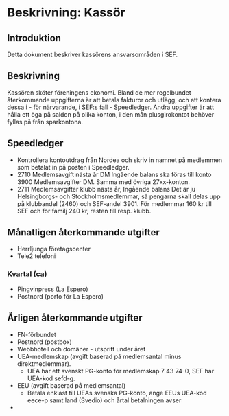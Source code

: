 # Beskrivning: Kassör

## Introduktion

Detta dokument beskriver kassörens ansvarsområden i SEF.

## Beskrivning

Kassören sköter föreningens ekonomi. Bland de mer regelbundet återkommande uppgifterna är att betala fakturor och utlägg, och att kontera dessa i - för närvarande, i SEF:s fall - Speedledger. Andra uppgifter är att hålla ett öga på saldon på olika konton, i den mån plusgirokontot behöver fyllas på från sparkontona.

## Speedledger

* Kontrollera kontoutdrag från Nordea och skriv in namnet på medlemmen som betalat in på posten i Speedledger.
* 2710 Medlemsavgift nästa år DM Ingående balans ska föras till konto 3900 Medlemsavgifter DM. Samma med övriga 27xx-konton.
* 2711 Medlemsavgifter klubb nästa år, Ingående balans Det är ju Helsingborgs- och Stockholmsmedlemmar, så pengarna skall delas upp på klubbandel  (2460) och SEF-andel 3901. För medlemmar 160 kr till SEF och för familj  240 kr, resten till resp. klubb. 



## Månatligen återkommande utgifter

* Herrljunga företagscenter
* Tele2 telefoni

### Kvartal (ca)

* Pingvinpress (La Espero)
* Postnord (porto för La Espero)

## Årligen återkommande utgifter

* FN-förbundet
* Postnord (postbox)
* Webbhotell och domäner - utspritt under året
* UEA-medlemskap (avgift baserad på medlemsantal minus direktmedlemmar).
  * UEA har ett svenskt PG-konto för medlemskap 7 43 74-0, SEF har UEA-kod sefd-g.
* EEU (avgift baserad på medlemsantal)
  * Betala enklast till UEAs svenska PG-konto, ange EEUs UEA-kod eece-p samt land (Svedio) och årtal betalningen avser
* 
